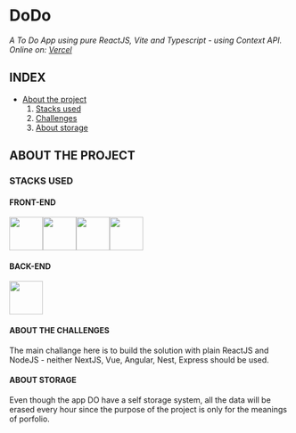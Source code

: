 
# DoDo

*A To Do App using pure ReactJS, Vite and Typescript - using Context API.
Online on: [Vercel](https://to-do-app-two-lemon.vercel.app/)*

## INDEX

<!--ts-->
* [About the project](#Abour-the-project)
  1. [Stacks used](#stacks-used)
  1. [Challenges](#about-the-challenges)
  2. [About storage](#about-storage)
   
## ABOUT THE PROJECT

### STACKS USED
#### FRONT-END

<div style='display:flex'>
	<img src='https://fullstacker.com.br/imgs/Stacks/react.jpg' width=60/>
	<img src='https://fullstacker.com.br/imgs/Stacks/typescript.jpg' width=60/>
	<img src='https://fullstacker.com.br/imgs/Stacks/html.png' width=60/>
	<img src='https://fullstacker.com.br/imgs/Stacks/css.png' width=60/>
</div>

#### BACK-END
<div style='display:flex'>
	<img src='https://fullstacker.com.br/imgs/Stacks/node.png' width=60/>
</div>

#### ABOUT THE CHALLENGES
The main challange here is to build the solution with plain ReactJS and NodeJS - neither NextJS, Vue, Angular, Nest, Express should be used. 

#### ABOUT STORAGE
Even though the app DO have a self storage system, all the data will be erased every hour since the purpose of the project is only for the meanings of porfolio. 




